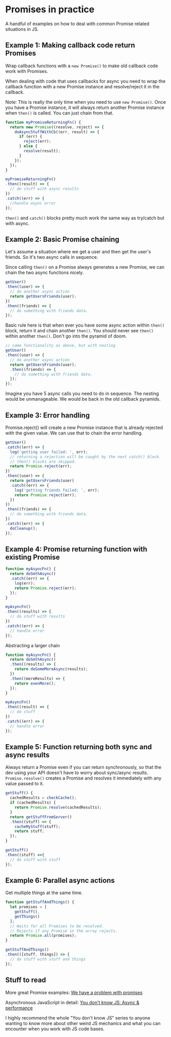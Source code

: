 # Promises in practice
A handful of examples on how to deal with common Promise related
situations in JS.

## Example 1: Making callback code return Promises

Wrap callback functions with a `new Promise()` to make old
callback code work with Promises.

When dealing with code that uses callbacks for async
you need to wrap the callback function with a new 
Promise instance and resolve/reject
it in the callback.

Note: This is really the only time when you need to
use `new Promise()`. Once you have a Promise instance,
it will always return another Promise instance when
`then()` is called. You can just chain from that.

```javascript
function myPromiseReturningFn() {
  return new Promise((resolve, reject) => {
    doAsyncStuffWithCb((err, result) => {
      if (err) {
        reject(err);
      } else {
        resolve(result);
      }
    });
  });
}

myPromiseReturningFn()
.then((result) => {
  // do stuff with async results
})
.catch((err) => {
  //handle async error
});
```
`then()` and `catch()` blocks pretty much work the same way as try/catch
but with async.

## Example 2: Basic Promise chaining
Let's assume a situation where we get a user and then get the user's friends.
So it's two async calls in sequence.

Since calling `then()` on a Promise always generates a new
Promise, we can chain the two async functions nicely.

```javascript
getUser()
.then((user) => {
  // do another async action
  return getUsersFriends(user);
})
.then((friends) => {
  // do something with friends data.
});

```
Basic rule here is that when ever you have some async action within
`then()` block, return it and chain another `then()`. You should never see `then()` within another `then()`. Don't go into the pyramid of doom.

```javascript
// same functionality as above, but with nesting
getUser()
.then((user) => {
  // do another async action
  return getUsersFriends(user);
  .then((friends) => {
    // do something with friends data.
  });
});
```
Imagine you have 5 async calls you need to do in sequence. The nesting would be unmanageable. We would be back in the old callback pyramids.

## Example 3: Error handling
Promise.reject() will create a new Promise instance that is already rejected with the given value. We can use that to chain the error
handling.

```javascript
getUser()
.catch((err) => {
  log('getting user failed: ', err);
  // returning a rejection will be caught by the next catch() block.
  // then() blocks are skipped.
  return Promise.reject(err);
})
.then((user) => {
  return getUsersFriends(user)
  .catch((err) => {
    log('getting friends failed: ', err);
    return Promise.reject(err);
  })
})
.then((friends) => {
  // do something with friends data.
})
.catch((err) => {
  doCleanup();
});
```

## Example 4: Promise returning function with existing Promise

```javascript
function myAsyncFn() {
  return doSmthAsync()
  .catch((err) => {
    log(err);
    return Promise.reject(err);
  });
}

myAsyncFn()
.then((results) => {
  // do stuff with results
})
.catch((err) => {
  // handle error
});
```
Abstracting a larger chain

```javascript
function myAsyncFn() {
  return doSmthAsync()
  .then((results) => {
    return doSomeMoreAsync(results);
  })
  .then((moreResults) => {
    return evenMore();
  });
}

myAsyncFn()
.then((result) => {
  // do stuff
})
.catch((err) => {
  // handle error
});
```

## Example 5: Function returning both sync and async results
Always return a Promise even if you can return synchronously,
so that the dev using your API doesn't have to worry about sync/async results.
`Promise.resolve()` creates a Promise and resolves it immediately with any value passed to it.

```javascript
getStuff() {
  cachedResults = checkCache();
  if (cachedResults) {
    return Promise.resolve(cachedResults);
  }
  return getStuffFromServer()
  .then((stuff) => {
    cacheMyStuff(stuff);
    return stuff;
  });
}

getStuff()
.then((stuff) =>{
  // do stuff with stuff
});
```

## Example 6: Parallel async actions

Get multiple things at the same time.
```javascript
function getStuffAndThings() {
  let promises = [
    getStuff(),
    getThings()
  ];
  // Waits for all Promises to be resolved.
  // Rejects if any Promise in the array rejects.
  return Promise.all(promises);
}

getStuffAndThings()
.then(([stuff, things]) => {
  // do stuff with stuff and things
});
```

## Stuff to read

More great Promise examples:
[We have a problem with promises](https://pouchdb.com/2015/05/18/we-have-a-problem-with-promises.html)

Asynchronous JavaScript in detail: [You don't know JS: Async & performance](https://github.com/getify/You-Dont-Know-JS/tree/master/async%20%26%20performance)

I highly recommend the whole "You don't know JS" series to anyone wanting
to know more about other weird JS mechanics and what you can encounter when you
work with JS code bases.
